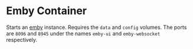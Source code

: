 # Emby Container
Starts an [emby](https://emby.media/) instance. Requires the `data` and `config` volumes.
The ports are `8096` and `8945` under the names `emby-ui` and `emby-websocket` respectively.

